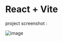 # React + Vite

project screenshot :

![image](https://github.com/H1manshus0ni/todo-list-context-Api/assets/97780628/1a0d2a02-cb7c-4a8b-b278-84ae8c1571c4)

